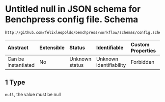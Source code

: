 # Untitled null in JSON schema for Benchpress config file. Schema

```txt
http://github.com/felixleopoldo/benchpress/workflow/schemas/config.schema.json#/definitions/bidag_order_mcmc/properties/startspace_algorithm/anyOf/1
```



| Abstract            | Extensible | Status         | Identifiable            | Custom Properties | Additional Properties | Access Restrictions | Defined In                                                        |
| :------------------ | :--------- | :------------- | :---------------------- | :---------------- | :-------------------- | :------------------ | :---------------------------------------------------------------- |
| Can be instantiated | No         | Unknown status | Unknown identifiability | Forbidden         | Allowed               | none                | [config.schema.json\*](config.schema.json "open original schema") |

## 1 Type

`null`, the value must be null
